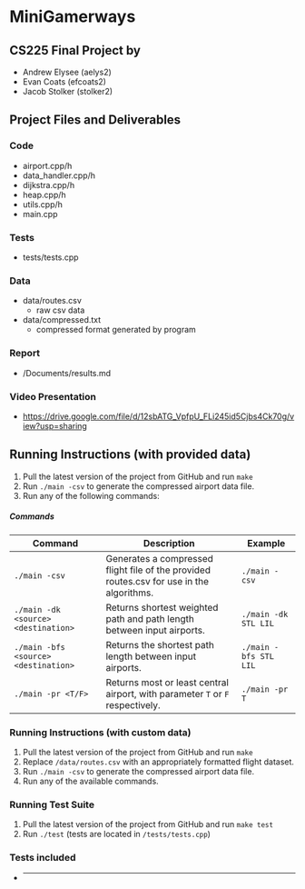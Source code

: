 # MiniGamerways
## CS225 Final Project by
- Andrew Elysee (aelys2)
- Evan Coats (efcoats2)
- Jacob Stolker (stolker2)
## Project Files and Deliverables

### Code
- airport.cpp/h
- data_handler.cpp/h
- dijkstra.cpp/h
- heap.cpp/h
- utils.cpp/h
- main.cpp

### Tests
- tests/tests.cpp
### Data
- data/routes.csv
    - raw csv data
- data/compressed.txt
    - compressed format generated by program

### Report
- /Documents/results.md
### Video Presentation
- https://drive.google.com/file/d/12sbATG_VpfpU_FLi245id5Cjbs4Ck70g/view?usp=sharing


## Running Instructions (with provided data)

1. Pull the latest version of the project from GitHub and run `make` 
2. Run `./main -csv` to generate the compressed airport data file.
3. Run any of the following commands:
##### Commands
| Command | Description | Example |
| --------------------- |--------------------------------------- | ------------------------- |
| `./main -csv`                        | Generates a compressed flight file of the provided routes.csv for use in the algorithms. | `./main -csv` |
| `./main -dk <source> <destination>`  | Returns shortest weighted path and path length between input airports. | `./main -dk STL LIL` |
| `./main -bfs <source> <destination>` | Returns the shortest path length between input airports. | `./main -bfs STL LIL` |
| `./main -pr <T/F>`                   | Returns most or least central airport, with parameter `T` or `F` respectively. | `./main -pr T` |
### Running Instructions (with custom data)
1. Pull the latest version of the project from GitHub and run `make` 
2. Replace `/data/routes.csv` with an appropriately formatted flight dataset.
3. Run `./main -csv` to generate the compressed airport data file.
4. Run any of the available commands.

### Running Test Suite
1. Pull the latest version of the project from GitHub and run `make test` 
2. Run `./test` (tests are located in `/tests/tests.cpp`)

### Tests included
- *************